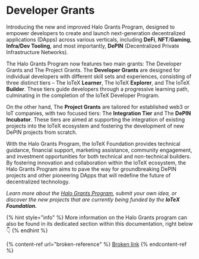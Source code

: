 # Developer Grants

Introducing the new and improved Halo Grants Program, designed to empower developers to create and launch next-generation decentralized applications (DApps) across various verticals, including **DeFi**, **NFT**/**Gaming**, **Infra/Dev Tooling**, and most importantly, **DePIN** (Decentralized Private Infrastructure Networks).

The Halo Grants Program now features two main grants: The Developer Grants and The Project Grants. The **Developer Grants** are designed for individual developers with different skill sets and experiences, consisting of three distinct tiers – The IoTeX **Learner**, The IoTeX **Explorer**, and The IoTeX **Builder**. These tiers guide developers through a progressive learning path, culminating in the completion of the IoTeX Developer Program.

On the other hand, The **Project Grants** are tailored for established web3 or IoT companies, with two focused tiers: The **Integration Tier** and The **DePIN Incubator**. These tiers are aimed at supporting the integration of existing projects into the IoTeX ecosystem and fostering the development of new DePIN projects from scratch.

With the Halo Grants Program, the IoTeX Foundation provides technical guidance, financial support, marketing assistance, community engagement, and investment opportunities for both technical and non-technical builders. By fostering innovation and collaboration within the IoTeX ecosystem, the Halo Grants Program aims to pave the way for groundbreaking DePIN projects and other pioneering DApps that will redefine the future of decentralized technology.

_Learn more about the_ [_Halo Grants Program_](https://developers.iotex.io/)_, submit your own idea, or discover the new projects that are currently being funded by the **IoTeX Foundation.**_

{% hint style="info" %}
More information on the Halo Grants program can also be found in its dedicated section within this documentation, right below 👇
{% endhint %}

{% content-ref url="broken-reference" %}
[Broken link](broken-reference)
{% endcontent-ref %}
